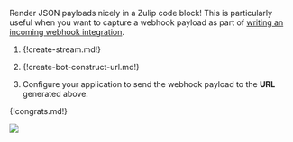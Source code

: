 Render JSON payloads nicely in a Zulip code block! This is
particularly useful when you want to capture a webhook payload as part
of [writing an incoming webhook
integration](/api/incoming-webhooks-overview).

1. {!create-stream.md!}

1. {!create-bot-construct-url.md!}

1. Configure your application to send the webhook
    payload to the **URL** generated above.

{!congrats.md!}

![](/static/images/integrations/json/001.png)
